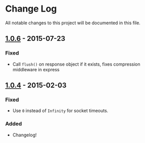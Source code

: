 # Change Log
All notable changes to this project will be documented in this file.

## [1.0.6] - 2015-07-23
### Fixed
- Call `flush()` on response object if it exists, fixes compression middleware in express

## [1.0.4] - 2015-02-03
### Fixed
- Use `0` instead of `Infinity` for socket timeouts.

### Added
- Changelog!

[1.0.6]: https://github.com/rexxars/sse-channel/compare/1.0.4...1.0.6
[1.0.4]: https://github.com/rexxars/sse-channel/compare/1.0.3...1.0.4

